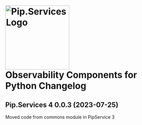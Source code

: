# <img src="https://uploads-ssl.webflow.com/5ea5d3315186cf5ec60c3ee4/5edf1c94ce4c859f2b188094_logo.svg" alt="Pip.Services Logo" width="200"> <br/> Observability Components for Python Changelog

## <a name="0.0.3"></a>Pip.Services 4 0.0.3 (2023-07-25)
Moved code from commons module in PipService 3